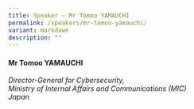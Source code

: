 ```yaml
---
title: Speaker – Mr Tomoo YAMAUCHI
permalink: /speakers/mr-tomoo-yamauchi/
variant: markdown
description: ""
---
```

#### **Mr Tomoo YAMAUCHI**

*Director-General for Cybersecurity, <br> Ministry of Internal Affairs and Communications (MIC)<br>Japan*